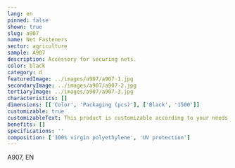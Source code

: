 ```yaml
---
lang: en
pinned: false
shown: true
slug: a907
name: Net Fasteners
sector: agriculture
sample: A907
description: Accessory for securing nets.
color: black
category: d
featuredImage: ../images/a907/a907-1.jpg
secondaryImage: ../images/a907/a907-2.jpg
tertiaryImage: ../images/a907/a907-3.jpg
characteristics: []
dimensions: [['Color', 'Packaging (pcs)'], ['Black', '1500']]
customizable: true
customizableText: This product is customizable according to your needs. Contact us for more information.
benefits: []
specifications: ''
composition: ['100% virgin polyethylene', 'UV protection']
---
```


A907, EN
